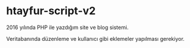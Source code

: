 # htayfur-script-v2
2016 yılında PHP ile yazdığım site ve blog sistemi.

Veritabanında düzenleme ve kullanıcı gibi eklemeler yapılması gerekiyor.

